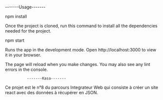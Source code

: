 -------Usage-------

npm install

Once the project is cloned, run this command to install all the dependencies needed for the project.

npm start

Runs the app in the development mode.
Open http://localhost:3000 to view it in your browser.

The page will reload when you make changes.
You may also see any lint errors in the console.

              -------Kasa-------

Ce projet est le n°8 du parcours Integrateur Web qui consiste à créer un site react avec des données à récupérer en JSON.
